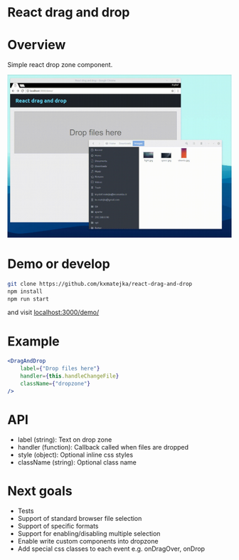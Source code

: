 React drag and drop
===================

# Overview

Simple react drop zone component.

![demo.gif](https://raw.githubusercontent.com/kxmatejka/react-drag-and-drop/master/demo/demo.gif)

# Demo or develop

```sh
git clone https://github.com/kxmatejka/react-drag-and-drop
npm install
npm run start
```

and visit [localhost:3000/demo/](http://localhost:3000/demo/)

# Example

```jsx
<DragAndDrop
    label={"Drop files here"}
    handler={this.handleChangeFile}
    className={"dropzone"}
/>
```

# API

* label (string): Text on drop zone
* handler (function): Callback called when files are dropped
* style (object): Optional inline css styles
* className (string): Optional class name

# Next goals

* Tests
* Support of standard browser file selection
* Support of specific formats
* Support for enabling/disabling multiple selection
* Enable write custom components into dropzone
* Add special css classes to each event e.g. onDragOver, onDrop